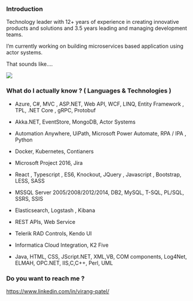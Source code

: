 ### Introduction

Technology leader with 12+ years of experience in creating innovative products and solutions and 3.5 years leading and managing development teams. 

I’m currently working on building microservices based application using actor systems.

That sounds like....

<img src="https://vignette.wikia.nocookie.net/starwars/images/a/ae/Landos_Millennium_Falcon.png/revision/latest?cb=20190613053952" />

### What do I actually know ? ( Languages & Technologies )

- Azure, C#, MVC , ASP.NET,  Web API, WCF, LINQ, Entity Framework , TPL, .NET Core , gRPC, Protobuf

- Akka.NET, EventStore, MongoDB, Actor Systems

- Automation Anywhere, UiPath, Microsoft Power Automate, RPA / IPA , Python

- Docker, Kubernetes, Contianers

- Microsoft Project 2016, Jira

- React , Typescript , ES6, Knockout, JQuery , Javascript , Bootstrap, LESS, SASS

- MSSQL Server 2005/2008/2012/2014, DB2, MySQL, T-SQL, PL/SQL, SSRS, SSIS 

- Elasticsearch, Logstash , Kibana

- REST APIs, Web Service 

- Telerik RAD Controls, Kendo UI 

- Informatica Cloud Integration, K2 Five 

- Java, HTML, CSS, JScript.NET, XML,VB, COM components, Log4Net, ELMAH, OPC.NET, IIS,C,C++, Perl, UML 

### Do you want to reach me ?

https://www.linkedin.com/in/virang-patel/ 

<!--
**virangp21/virangp21** is a ✨ _special_ ✨ repository because its `README.md` (this file) appears on your GitHub profile.

Here are some ideas to get you started:

- 🔭 I’m currently working on ...
- 🌱 I’m currently learning ...
- 👯 I’m looking to collaborate on ...
- 🤔 I’m looking for help with ...
- 💬 Ask me about ...
- 📫 How to reach me: ...
- 😄 Pronouns: ...
- ⚡ Fun fact: ...
-->
